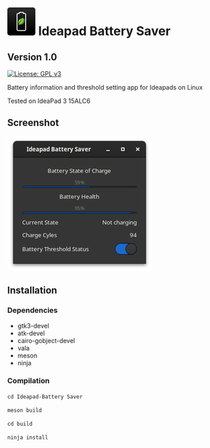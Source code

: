 # ![icon](data/icon.png)   Ideapad Battery Saver
## Version 1.0

[![License: GPL v3](https://img.shields.io/badge/License-GPL%20v3-blue.svg)](http://www.gnu.org/licenses/gpl-3.0)

Battery information and threshold setting app for Ideapads on Linux

Tested on IdeaPad 3 15ALC6

## Screenshot

![alt text](data/screenshot.png)

## Installation

### Dependencies

- gtk3-devel
- atk-devel
- cairo-gobject-devel
- vala
- meson
- ninja

 ### Compilation

` cd Ideapad-Battery Saver `

` meson build `

` cd build `

` ninja install `
